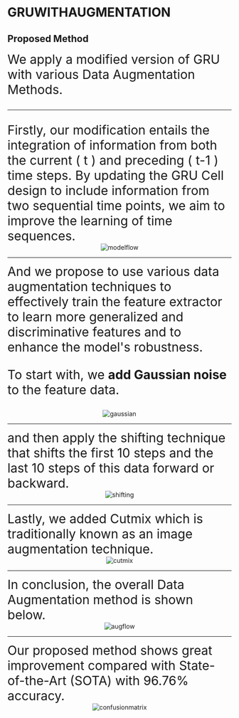 # GRUWITHAUGMENTATION

## Proposed Method
<div style="font-size: 2em;">
We apply a modified version of GRU with various Data Augmentation Methods.
  
---

</div>
<div style="font-size: 2em;">
  Firstly, our modification entails the integration of information from both the current ( t ) and preceding ( t-1 ) time steps. By updating the GRU Cell design to include information from two sequential time points, we aim to improve the learning of time sequences.
  
</div>

<div style="text-align:center;">
  
  <img src="https://github.com/harikang/GRUWITHAUGMENTATION/assets/138555992/0ba00e11-1bd9-4814-b59c-cc137db60367" alt="modelflow">
</div>

---

<div style="font-size: 2em;">
  And we propose to use various data augmentation techniques to effectively train the feature extractor to learn more generalized and discriminative features and to enhance the model's robustness.

  To start with, we **add Gaussian noise** to the feature data.
  
</div>

<div style="text-align:center;">
  <img src="https://github.com/harikang/GRUWITHAUGMENTATION/assets/138555992/75d2ebf3-aa45-4332-93af-5ebce2a7df93" alt="gaussian">
</div>

---

<div style="font-size: 2em;">
  and then apply the shifting technique that shifts the first 10 steps and the last 10 steps of this data forward or backward.
  
</div>

<div style="text-align:center;">
  <img src="https://github.com/harikang/GRUWITHAUGMENTATION/assets/138555992/c7788a67-71aa-4460-8b46-e24703fb6cc9" alt="shifting">
</div>

---

<div style="font-size: 2em;">
  Lastly, we added Cutmix which is traditionally known as an image augmentation technique.
  
</div>

<div style="text-align:center;">
  <img src="https://github.com/harikang/GRUWITHAUGMENTATION/assets/138555992/ecc190fe-62b7-4ad8-aea3-3ea8c9297c11" alt="cutmix">
</div>

---

<div style="font-size: 2em;">
  In conclusion, the overall Data Augmentation method is shown below.
  
</div>

<div style="text-align:center;">
  <img src="https://github.com/harikang/GRUWITHAUGMENTATION/assets/138555992/652ba656-a7f2-4fea-86fd-583c39e9bae7" alt="augflow">
</div>

---

<div style="font-size: 2em;">
  Our proposed method shows great improvement compared with State-of-the-Art (SOTA) with 96.76% accuracy.
  
</div>

<div style="text-align:center;">
  <img src="https://github.com/harikang/GRUWITHAUGMENTATION/assets/138555992/6af44e2d-f7b2-4817-bd31-6ef9ab4b2bbb" alt="confusionmatrix">
</div>
